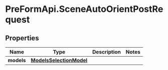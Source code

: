 # PreFormApi.SceneAutoOrientPostRequest

## Properties

Name | Type | Description | Notes
------------ | ------------- | ------------- | -------------
**models** | [**ModelsSelectionModel**](ModelsSelectionModel.md) |  | 



